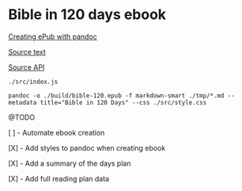 # Bible in 120 days ebook

[Creating ePub with pandoc](https://pandoc.org/epub.html)

[Source text](https://worldenglish.bible/)

[Source API](https://github.com/getbible/v2)

`./src/index.js`

`pandoc -o ./build/bible-120.epub -f markdown-smart ./tmp/*.md --metadata title="Bible in 120 Days" --css ./src/style.css`

@TODO

[ ] - Automate ebook creation

[X] - Add styles to pandoc when creating ebook

[X] - Add a summary of the days plan

[X] - Add full reading plan data
